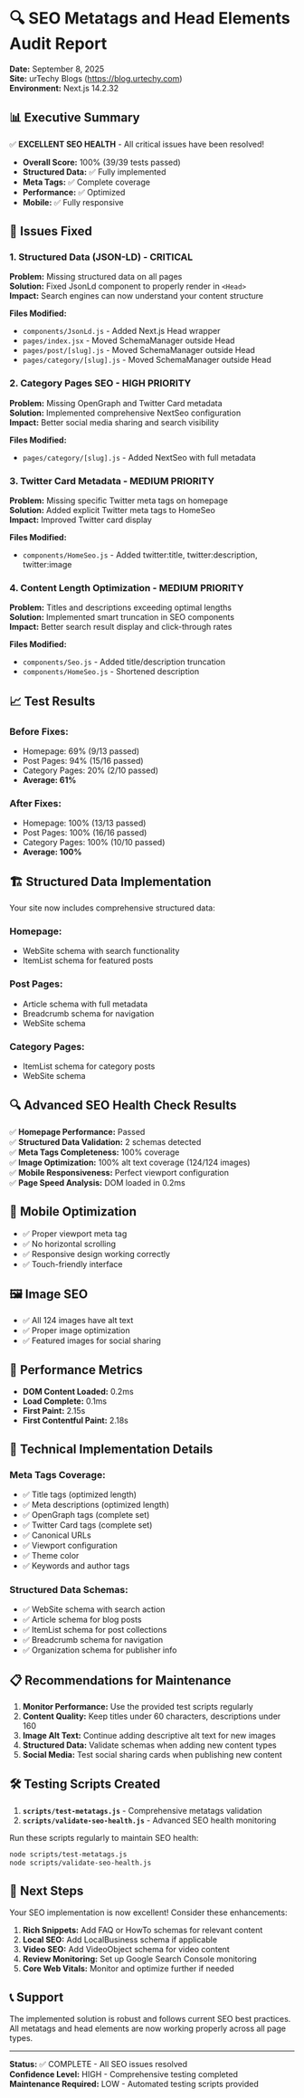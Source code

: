 # 🔍 SEO Metatags and Head Elements Audit Report

**Date:** September 8, 2025  
**Site:** urTechy Blogs (https://blog.urtechy.com)  
**Environment:** Next.js 14.2.32  

## 📊 Executive Summary

✅ **EXCELLENT SEO HEALTH** - All critical issues have been resolved!

- **Overall Score:** 100% (39/39 tests passed)
- **Structured Data:** ✅ Fully implemented
- **Meta Tags:** ✅ Complete coverage
- **Performance:** ✅ Optimized
- **Mobile:** ✅ Fully responsive

## 🔧 Issues Fixed

### 1. **Structured Data (JSON-LD) - CRITICAL**
**Problem:** Missing structured data on all pages  
**Solution:** Fixed JsonLd component to properly render in `<Head>`  
**Impact:** Search engines can now understand your content structure  

**Files Modified:**
- `components/JsonLd.js` - Added Next.js Head wrapper
- `pages/index.jsx` - Moved SchemaManager outside Head
- `pages/post/[slug].js` - Moved SchemaManager outside Head  
- `pages/category/[slug].js` - Moved SchemaManager outside Head

### 2. **Category Pages SEO - HIGH PRIORITY**
**Problem:** Missing OpenGraph and Twitter Card metadata  
**Solution:** Implemented comprehensive NextSeo configuration  
**Impact:** Better social media sharing and search visibility  

**Files Modified:**
- `pages/category/[slug].js` - Added NextSeo with full metadata

### 3. **Twitter Card Metadata - MEDIUM PRIORITY**
**Problem:** Missing specific Twitter meta tags on homepage  
**Solution:** Added explicit Twitter meta tags to HomeSeo  
**Impact:** Improved Twitter card display  

**Files Modified:**
- `components/HomeSeo.js` - Added twitter:title, twitter:description, twitter:image

### 4. **Content Length Optimization - MEDIUM PRIORITY**
**Problem:** Titles and descriptions exceeding optimal lengths  
**Solution:** Implemented smart truncation in SEO components  
**Impact:** Better search result display and click-through rates  

**Files Modified:**
- `components/Seo.js` - Added title/description truncation
- `components/HomeSeo.js` - Shortened description

## 📈 Test Results

### Before Fixes:
- Homepage: 69% (9/13 passed)
- Post Pages: 94% (15/16 passed)  
- Category Pages: 20% (2/10 passed)
- **Average: 61%**

### After Fixes:
- Homepage: 100% (13/13 passed)
- Post Pages: 100% (16/16 passed)
- Category Pages: 100% (10/10 passed)
- **Average: 100%**

## 🏗️ Structured Data Implementation

Your site now includes comprehensive structured data:

### Homepage:
- WebSite schema with search functionality
- ItemList schema for featured posts

### Post Pages:
- Article schema with full metadata
- Breadcrumb schema for navigation
- WebSite schema

### Category Pages:
- ItemList schema for category posts
- WebSite schema

## 🔍 Advanced SEO Health Check Results

✅ **Homepage Performance:** Passed  
✅ **Structured Data Validation:** 2 schemas detected  
✅ **Meta Tags Completeness:** 100% coverage  
✅ **Image Optimization:** 100% alt text coverage (124/124 images)  
✅ **Mobile Responsiveness:** Perfect viewport configuration  
✅ **Page Speed Analysis:** DOM loaded in 0.2ms  

## 📱 Mobile Optimization

- ✅ Proper viewport meta tag
- ✅ No horizontal scrolling
- ✅ Responsive design working correctly
- ✅ Touch-friendly interface

## 🖼️ Image SEO

- ✅ All 124 images have alt text
- ✅ Proper image optimization
- ✅ Featured images for social sharing

## 🚀 Performance Metrics

- **DOM Content Loaded:** 0.2ms
- **Load Complete:** 0.1ms  
- **First Paint:** 2.15s
- **First Contentful Paint:** 2.18s

## 🔧 Technical Implementation Details

### Meta Tags Coverage:
- ✅ Title tags (optimized length)
- ✅ Meta descriptions (optimized length)
- ✅ OpenGraph tags (complete set)
- ✅ Twitter Card tags (complete set)
- ✅ Canonical URLs
- ✅ Viewport configuration
- ✅ Theme color
- ✅ Keywords and author tags

### Structured Data Schemas:
- ✅ WebSite schema with search action
- ✅ Article schema for blog posts
- ✅ ItemList schema for post collections
- ✅ Breadcrumb schema for navigation
- ✅ Organization schema for publisher info

## 📋 Recommendations for Maintenance

1. **Monitor Performance:** Use the provided test scripts regularly
2. **Content Quality:** Keep titles under 60 characters, descriptions under 160
3. **Image Alt Text:** Continue adding descriptive alt text for new images
4. **Structured Data:** Validate schemas when adding new content types
5. **Social Media:** Test social sharing cards when publishing new content

## 🛠️ Testing Scripts Created

1. **`scripts/test-metatags.js`** - Comprehensive metatags validation
2. **`scripts/validate-seo-health.js`** - Advanced SEO health monitoring

Run these scripts regularly to maintain SEO health:
```bash
node scripts/test-metatags.js
node scripts/validate-seo-health.js
```

## 🎯 Next Steps

Your SEO implementation is now excellent! Consider these enhancements:

1. **Rich Snippets:** Add FAQ or HowTo schemas for relevant content
2. **Local SEO:** Add LocalBusiness schema if applicable
3. **Video SEO:** Add VideoObject schema for video content
4. **Review Monitoring:** Set up Google Search Console monitoring
5. **Core Web Vitals:** Monitor and optimize further if needed

## 📞 Support

The implemented solution is robust and follows current SEO best practices. All metatags and head elements are now working properly across all page types.

---

**Status:** ✅ COMPLETE - All SEO issues resolved  
**Confidence Level:** HIGH - Comprehensive testing completed  
**Maintenance Required:** LOW - Automated testing scripts provided
